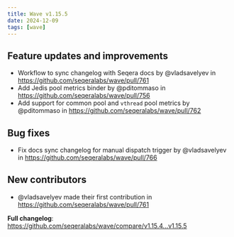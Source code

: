```yaml
---
title: Wave v1.15.5
date: 2024-12-09
tags: [wave]
---
```


## Feature updates and improvements

- Workflow to sync changelog with Seqera docs by @vladsavelyev in https://github.com/seqeralabs/wave/pull/761
- Add Jedis pool metrics binder by @pditommaso in https://github.com/seqeralabs/wave/pull/756
- Add support for common pool and `vthread` pool metrics by @pditommaso in https://github.com/seqeralabs/wave/pull/762

## Bug fixes

- Fix docs sync changelog for manual dispatch trigger by @vladsavelyev in https://github.com/seqeralabs/wave/pull/766

## New contributors

- @vladsavelyev made their first contribution in https://github.com/seqeralabs/wave/pull/761

**Full changelog**: https://github.com/seqeralabs/wave/compare/v1.15.4...v1.15.5
